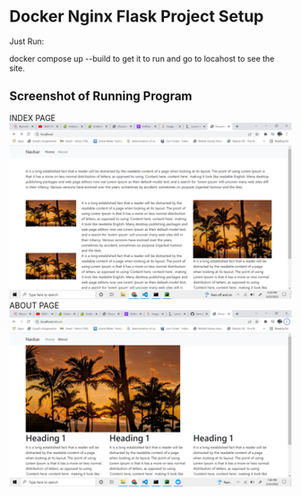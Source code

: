 # Docker Nginx Flask Project Setup

Just Run:

docker compose up --build to get it to run and go to locahost to see the site.

## Screenshot of Running Program
INDEX PAGE
![Running Program](screenshots/index.png)
ABOUT PAGE
![Running Program](screenshots/about.png)
